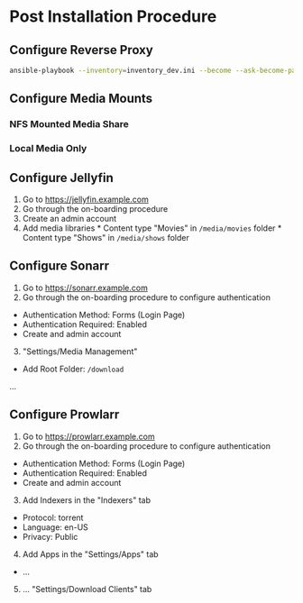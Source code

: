 # Post Installation Procedure

## Configure Reverse Proxy

```sh
ansible-playbook --inventory=inventory_dev.ini --become --ask-become-pass playbooks/setup-tls-reverse-proxy.yaml
```

## Configure Media Mounts

### NFS Mounted Media Share

### Local Media Only

## Configure Jellyfin

1. Go to https://jellyfin.example.com
2. Go through the on-boarding procedure
  1. Create an admin account
  2. Add media libraries
    * Content type "Movies" in `/media/movies` folder
    * Content type "Shows" in `/media/shows` folder

## Configure Sonarr

1. Go to https://sonarr.example.com
2. Go through the on-boarding procedure to configure authentication
  * Authentication Method: Forms (Login Page)
  * Authentication Required: Enabled
  * Create and admin account
3. "Settings/Media Management"
  * Add Root Folder: `/download`

...

## Configure Prowlarr

1. Go to https://prowlarr.example.com
2. Go through the on-boarding procedure to configure authentication
  * Authentication Method: Forms (Login Page)
  * Authentication Required: Enabled
  * Create and admin account
3. Add Indexers in the "Indexers" tab
  * Protocol: torrent
  * Language: en-US
  * Privacy: Public
4. Add Apps in the "Settings/Apps" tab
  * ...
5. ... "Settings/Download Clients" tab
